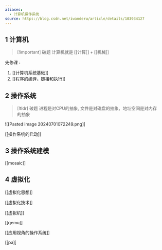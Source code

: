 ```yaml
---
aliases:
  - 计算机操作系统
source: https://blog.csdn.net/iwanderu/article/details/103934127
---
```

## 1	计算机 

>[!important] 破题
>计算机就是 [[计算]] + [[机械]]

先修课 :
1. [[计算机系统基础]] 
2. [[程序的编译，链接和执行]]

## 2	操作系统 

>[!tldr] 破题
 进程是对CPU的抽象, 文件是对磁盘的抽象，地址空间是对内存的抽象 

![[Pasted image 20240701072249.png]]


[[操作系统的启动]]

## 3	操作系统建模

[[mosaic]]

## 4	虚拟化

[[虚拟化思想]]

[[虚拟化技术]]

[[虚拟机]]

[[qemu]]

[[应用视角的操作系统]]


[[pa]]

